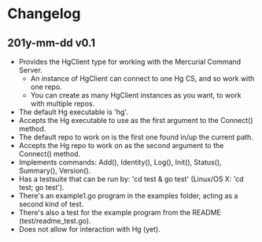 # Changelog

## 201y-mm-dd v0.1

*   Provides the HgClient type for working with the Mercurial Command Server.
    -   An instance of HgClient can connect to one Hg CS, and so work with one repo.
    -   You can create as many HgClient instances as you want, to work with
        multiple repos.
*   The default Hg executable is 'hg'.
*   Accepts the Hg executable to use as the first argument to the Connect() method.
*   The default repo to work on is the first one found in/up the current path.
*   Accepts the Hg repo to work on as the second argument to the Connect() method.
*   Implements commands: Add(), Identity(), Log(), Init(), Status(), Summary(), Version().
*   Has a testsuite that can be run by: 'cd test & go test' (Linux/OS X: 'cd test; go test').
*   There's an example1.go program in the examples folder, acting as a second kind of test.
*   There's also a test for the example program from the README (test/readme_test.go).
*   Does not allow for interaction with Hg (yet).

